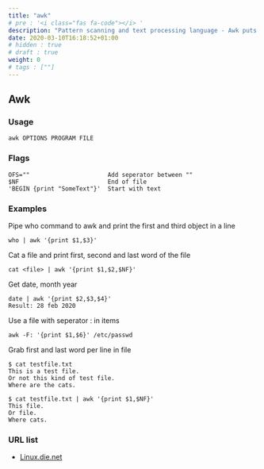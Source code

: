 ```yaml
---
title: "awk"
# pre : '<i class="fas fa-code"></i> '
description: "Pattern scanning and text processing language - Awk puts every input into a list of objects."
date: 2020-03-10T16:18:52+01:00
# hidden : true
# draft : true
weight: 0
# tags : [""]
---
```


## Awk

### Usage

```plain
awk OPTIONS PROGRAM FILE
```

### Flags

```plain
OFS=""                      Add seperator between ""
$NF                         End of file
'BEGIN {print "SomeText"}'  Start with text
```

### Examples

Pipe who command to awk and print the first and third object in a line

```plain
who | awk '{print $1,$3}'
```

Cat a file and print first, second and last word of the file

```plain
cat <file> | awk '{print $1,$2,$NF}'
```

Get date, month year

```plain
date | awk '{print $2,$3,$4}'
Result: 28 feb 2020
```

Use a file with seperator : in items

```plain
awk -F: '{print $1,$6}' /etc/passwd
```

Grab first and last word per line in file

```plain
$ cat testfile.txt
This is a test file.
Or not this kind of test file.
Where are the cats.

$ cat testfile.txt | awk '{print $1,$NF}'
This file.
Or file.
Where cats.
```

### URL list

- [Linux.die.net](https://linux.die.net/man/1/awk)
